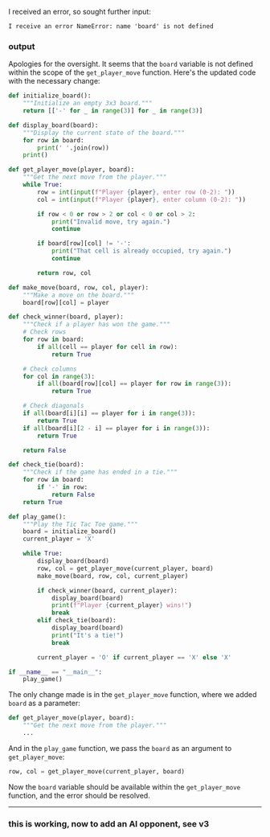 I received an error, so sought further input: 

    I receive an error NameError: name 'board' is not defined

### output

Apologies for the oversight. It seems that the `board` variable is not defined within the scope of the `get_player_move` function. Here's the updated code with the necessary change:

```python
def initialize_board():
    """Initialize an empty 3x3 board."""
    return [['-' for _ in range(3)] for _ in range(3)]

def display_board(board):
    """Display the current state of the board."""
    for row in board:
        print(' '.join(row))
    print()

def get_player_move(player, board):
    """Get the next move from the player."""
    while True:
        row = int(input(f"Player {player}, enter row (0-2): "))
        col = int(input(f"Player {player}, enter column (0-2): "))

        if row < 0 or row > 2 or col < 0 or col > 2:
            print("Invalid move, try again.")
            continue

        if board[row][col] != '-':
            print("That cell is already occupied, try again.")
            continue

        return row, col

def make_move(board, row, col, player):
    """Make a move on the board."""
    board[row][col] = player

def check_winner(board, player):
    """Check if a player has won the game."""
    # Check rows
    for row in board:
        if all(cell == player for cell in row):
            return True

    # Check columns
    for col in range(3):
        if all(board[row][col] == player for row in range(3)):
            return True

    # Check diagonals
    if all(board[i][i] == player for i in range(3)):
        return True
    if all(board[i][2 - i] == player for i in range(3)):
        return True

    return False

def check_tie(board):
    """Check if the game has ended in a tie."""
    for row in board:
        if '-' in row:
            return False
    return True

def play_game():
    """Play the Tic Tac Toe game."""
    board = initialize_board()
    current_player = 'X'

    while True:
        display_board(board)
        row, col = get_player_move(current_player, board)
        make_move(board, row, col, current_player)

        if check_winner(board, current_player):
            display_board(board)
            print(f"Player {current_player} wins!")
            break
        elif check_tie(board):
            display_board(board)
            print("It's a tie!")
            break

        current_player = 'O' if current_player == 'X' else 'X'

if __name__ == "__main__":
    play_game()
```

The only change made is in the `get_player_move` function, where we added `board` as a parameter:

```python
def get_player_move(player, board):
    """Get the next move from the player."""
    ...
```

And in the `play_game` function, we pass the `board` as an argument to `get_player_move`:

```python
row, col = get_player_move(current_player, board)
```

Now the `board` variable should be available within the `get_player_move` function, and the error should be resolved.

---

### this is working, now to add an AI opponent, see v3
